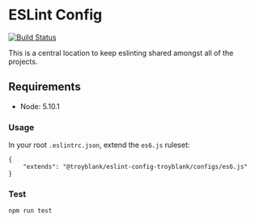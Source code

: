 # ESLint Config

[![Build Status](https://travis-ci.org/troyblank/eslint-config.svg?branch=master)](https://travis-ci.org/troyblank/eslint-config)

This is a central location to keep eslinting shared amongst all of the projects.

## Requirements

* Node: 5.10.1

### Usage
In your root `.eslintrc.json`, extend the `es6.js` ruleset:

```
{
    "extends": "@troyblank/eslint-config-troyblank/configs/es6.js"
}
```

### Test

    npm run test

